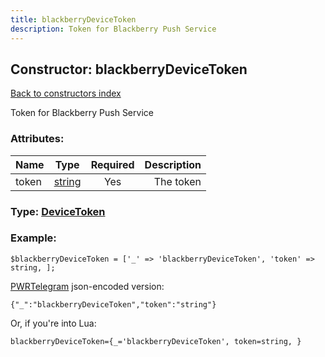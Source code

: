 ```yaml
---
title: blackberryDeviceToken
description: Token for Blackberry Push Service
---
```

## Constructor: blackberryDeviceToken  
[Back to constructors index](index.md)



Token for Blackberry Push Service

### Attributes:

| Name     |    Type       | Required | Description |
|----------|:-------------:|:--------:|------------:|
|token|[string](../types/string.md) | Yes|The token|



### Type: [DeviceToken](../types/DeviceToken.md)


### Example:

```
$blackberryDeviceToken = ['_' => 'blackberryDeviceToken', 'token' => string, ];
```  

[PWRTelegram](https://pwrtelegram.xyz) json-encoded version:

```
{"_":"blackberryDeviceToken","token":"string"}
```


Or, if you're into Lua:  


```
blackberryDeviceToken={_='blackberryDeviceToken', token=string, }

```



